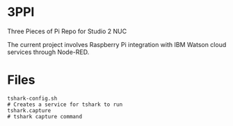 # 3PPI
Three Pieces of Pi
Repo for Studio 2 NUC

The current project involves Raspberry Pi integration with IBM Watson cloud services through Node-RED.

# Files
```
tshark-config.sh    
# Creates a service for tshark to run
tshark.capture      
# tshark capture command
```

